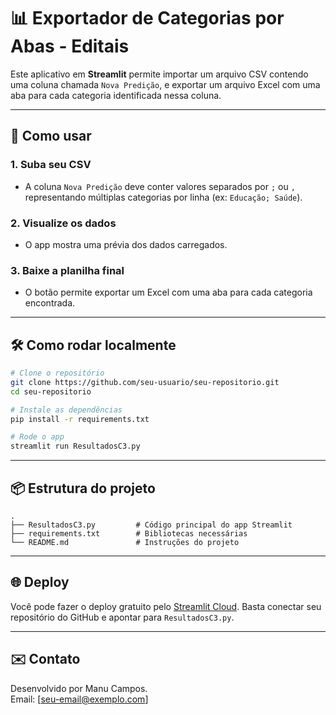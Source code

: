# 📊 Exportador de Categorias por Abas - Editais

Este aplicativo em **Streamlit** permite importar um arquivo CSV contendo uma coluna chamada `Nova Predição`, e exportar um arquivo Excel com uma aba para cada categoria identificada nessa coluna.

---

## 🚀 Como usar

### 1. Suba seu CSV
- A coluna `Nova Predição` deve conter valores separados por `;` ou `,` representando múltiplas categorias por linha (ex: `Educação; Saúde`).

### 2. Visualize os dados
- O app mostra uma prévia dos dados carregados.

### 3. Baixe a planilha final
- O botão permite exportar um Excel com uma aba para cada categoria encontrada.

---

## 🛠️ Como rodar localmente

```bash
# Clone o repositório
git clone https://github.com/seu-usuario/seu-repositorio.git
cd seu-repositorio

# Instale as dependências
pip install -r requirements.txt

# Rode o app
streamlit run ResultadosC3.py
```

---

## 📦 Estrutura do projeto

```
.
├── ResultadosC3.py         # Código principal do app Streamlit
├── requirements.txt        # Bibliotecas necessárias
└── README.md               # Instruções do projeto
```

---

## 🌐 Deploy

Você pode fazer o deploy gratuito pelo [Streamlit Cloud](https://streamlit.io/cloud). Basta conectar seu repositório do GitHub e apontar para `ResultadosC3.py`.

---

## ✉️ Contato

Desenvolvido por Manu Campos.  
Email: [seu-email@exemplo.com]  
